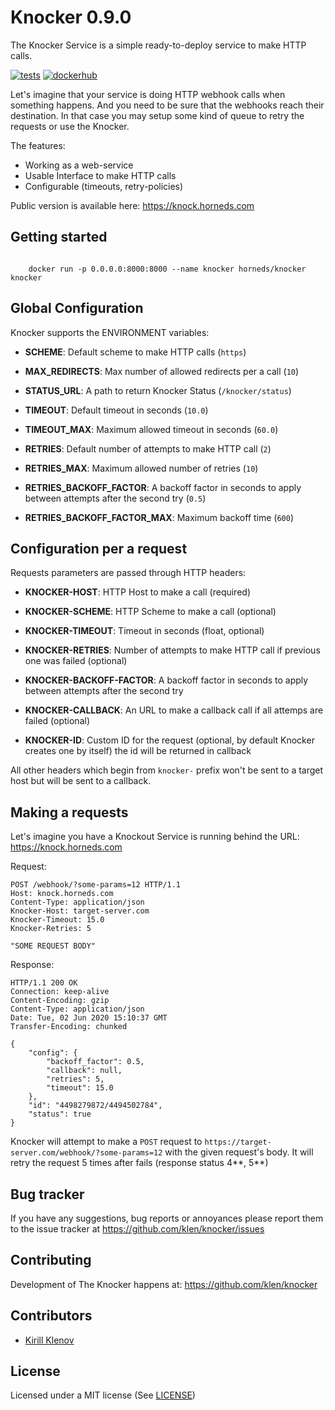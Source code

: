 # Knocker 0.9.0

The Knocker Service is a simple ready-to-deploy service to make HTTP calls.

[![tests](https://github.com/klen/knocker/workflows/tests/badge.svg)](https://github.com/klen/knocker/actions)
[![dockerhub](https://images.microbadger.com/badges/image/horneds/knocker.svg)](https://hub.docker.com/r/horneds/knocker)

Let's imagine that your service is doing HTTP webhook calls when something
happens. And you need to be sure that the webhooks reach their destination. In
that case you may setup some kind of queue to retry the requests or use the
Knocker.

The features:

- Working as a web-service
- Usable Interface to make HTTP calls
- Configurable (timeouts, retry-policies)

Public version is available here: https://knock.horneds.com


## Getting started

```shell

    docker run -p 0.0.0.0:8000:8000 --name knocker horneds/knocker knocker

```

## Global Configuration

Knocker supports the ENVIRONMENT variables:

- **SCHEME**: Default scheme to make HTTP calls (`https`)

- **MAX_REDIRECTS**: Max number of allowed redirects per a call (`10`)

- **STATUS_URL**: A path to return Knocker Status (`/knocker/status`)

- **TIMEOUT**: Default timeout in seconds (`10.0`)

- **TIMEOUT_MAX**: Maximum allowed timeout in seconds (`60.0`)

- **RETRIES**: Default number of attempts to make HTTP call (`2`)

- **RETRIES_MAX**: Maximum allowed number of retries (`10`)

- **RETRIES_BACKOFF_FACTOR**: A backoff factor in seconds to apply between
  attempts after the second try (`0.5`)

- **RETRIES_BACKOFF_FACTOR_MAX**: Maximum backoff time (`600`)

## Configuration per a request

Requests parameters are passed through HTTP headers:

- **KNOCKER-HOST**: HTTP Host to make a call (required)

- **KNOCKER-SCHEME**: HTTP Scheme to make a call (optional)

- **KNOCKER-TIMEOUT**: Timeout in seconds (float, optional)

- **KNOCKER-RETRIES**: Number of attempts to make HTTP call if previous one was failed (optional)

- **KNOCKER-BACKOFF-FACTOR**: A backoff factor in seconds to apply between attempts after the second try

- **KNOCKER-CALLBACK**: An URL to make a callback call if all attemps are failed (optional)

- **KNOCKER-ID**: Custom ID for the request (optional, by default Knocker creates one by itself)
    the id will be returned in callback


All other headers which begin from `knocker-` prefix won't be sent to a target
host but will be sent to a callback.


## Making a requests

Let's imagine you have a Knockout Service is running behind the URL: https://knock.horneds.com

Request:
```http
POST /webhook/?some-params=12 HTTP/1.1
Host: knock.horneds.com
Content-Type: application/json
Knocker-Host: target-server.com
Knocker-Timeout: 15.0
Knocker-Retries: 5

"SOME REQUEST BODY"
```

Response:
```http
HTTP/1.1 200 OK
Connection: keep-alive
Content-Encoding: gzip
Content-Type: application/json
Date: Tue, 02 Jun 2020 15:10:37 GMT
Transfer-Encoding: chunked

{
    "config": {
        "backoff_factor": 0.5,
        "callback": null,
        "retries": 5,
        "timeout": 15.0
    },
    "id": "4498279872/4494502784",
    "status": true
}
```

Knocker will attempt to make a `POST` request to
`https://target-server.com/webhook/?some-params=12` with the given request's
body. It will retry the request 5 times after fails (response status 4**, 5**)


## Bug tracker

If you have any suggestions, bug reports or annoyances please report them to
the issue tracker at https://github.com/klen/knocker/issues


## Contributing

Development of The Knocker happens at: https://github.com/klen/knocker


## Contributors

* [Kirill Klenov](https://github.com/klen)


##  License

Licensed under a MIT license (See [LICENSE](https://github.com/klen/knocker/blob/develop/LICENSE))
